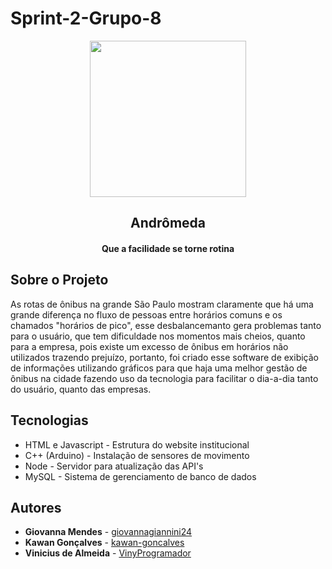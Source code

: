 # Sprint-2-Grupo-8
<p align="center">
   <img src="https://i.imgur.com/ezJWWtL.png"
   width="250px">
</p>

<h2 align="center">Andrômeda</h2>
<h4 align="center">Que a facilidade se torne rotina</h4>


## Sobre o Projeto 

As rotas de ônibus na grande São Paulo mostram claramente que há uma grande diferença no fluxo de pessoas entre horários comuns e os chamados "horários de pico", esse desbalancemanto gera problemas tanto para o usuário, que tem dificuldade nos momentos mais cheios, quanto para a empresa, pois existe um excesso de ônibus em horários não utilizados trazendo prejuízo, portanto, foi criado esse software de exibição de informações utilizando gráficos para que haja uma melhor gestão de ônibus na cidade fazendo uso da tecnologia para facilitar o dia-a-dia tanto do usuário, quanto das empresas.
## Tecnologias
- HTML e Javascript - Estrutura do website institucional
- C++ (Arduino) - Instalação de sensores de movimento
- Node - Servidor para atualização das API's
- MySQL - Sistema de gerenciamento de banco de dados




## Autores
- **Giovanna Mendes** - [giovannagiannini24](https://github.com/giovannagiannini24)
- **Kawan Gonçalves** - [kawan-goncalves](https://github.com/kawan-goncalves)
- **Vinicius de Almeida** - [VinyProgramador](https://github.com/VinyProgramador) 
